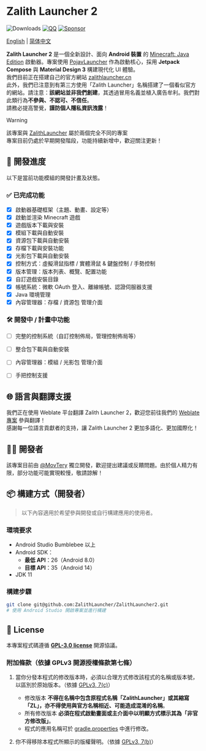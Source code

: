 # Zalith Launcher 2
![Downloads](https://img.shields.io/github/downloads/ZalithLauncher/ZalithLauncher2/total)
[![QQ](https://img.shields.io/badge/QQ-blue)](https://qm.qq.com/q/2MVxS0B29y)
[![Sponsor](https://img.shields.io/badge/sponsor-30363D?logo=GitHub-Sponsors)](https://afdian.com/a/MovTery)

[English](README.md) | [简体中文](README_ZH_CN.md)

**Zalith Launcher 2** 是一個全新設計、面向 **Android 裝置** 的 [Minecraft: Java Edition](https://www.minecraft.net/) 啟動器。專案使用 [PojavLauncher](https://github.com/PojavLauncherTeam/PojavLauncher/tree/v3_openjdk/app_pojavlauncher/src/main/jni) 作為啟動核心，採用 **Jetpack Compose** 與 **Material Design 3** 構建現代化 UI 體驗。  
我們目前正在搭建自己的官方網站 [zalithlauncher.cn](https://zalithlauncher.cn)  
此外，我們已注意到有第三方使用「Zalith Launcher」名稱搭建了一個看似官方的網站。請注意：**該網站並非我們創建**，其透過冒用名義並植入廣告牟利。我們對此類行為**不參與、不認可、不信任**。  
請務必提高警覺，**謹防個人隱私資訊洩露**！  

> [!WARNING]
> 該專案與 [ZalithLauncher](https://github.com/ZalithLauncher/ZalithLauncher) 屬於兩個完全不同的專案  
> 專案目前仍處於早期開發階段，功能持續新增中，歡迎關注更新！





## 📅 開發進度

以下是當前功能模組的開發計畫及狀態。

### ✅ 已完成功能

* [x] 啟動器基礎框架（主題、動畫、設定等）
* [x] 啟動並渲染 Minecraft 遊戲
* [x] 遊戲版本下載與安裝
* [x] 模組下載與自動安裝
* [x] 資源包下載與自動安裝
* [x] 存檔下載與安裝功能
* [x] 光影包下載與自動安裝
* [x] 控制方式：虛擬滑鼠指標 / 實體滑鼠 & 鍵盤控制 / 手勢控制
* [x] 版本管理：版本列表、概覽、配置功能
* [x] 自訂遊戲安裝目錄
* [x] 帳號系統：微軟 OAuth 登入、離線帳號、認證伺服器支援
* [x] Java 環境管理
* [x] 內容管理器：存檔 / 資源包 管理介面

### 🛠️ 開發中 / 計畫中功能

* [ ] 完整的控制系統（自訂控制佈局，管理控制佈局等）
* [ ] 整合包下載與自動安裝
* [ ] 內容管理器：模組 / 光影包 管理介面
* [ ] 手把控制支援



## 🌐 語言與翻譯支援

我們正在使用 Weblate 平台翻譯 Zalith Launcher 2，歡迎您前往我們的 [Weblate 專案](https://hosted.weblate.org/projects/zalithlauncher2) 參與翻譯！  
感謝每一位語言貢獻者的支持，讓 Zalith Launcher 2 更加多語化、更加國際化！




## 👨‍💻 開發者

該專案目前由 [@MovTery](https://github.com/MovTery) 獨立開發，歡迎提出建議或反饋問題。由於個人精力有限，部分功能可能實現較慢，敬請諒解！




## 📦 構建方式（開發者）

> 以下內容適用於希望參與開發或自行構建應用的使用者。

### 環境要求

* Android Studio Bumblebee 以上
* Android SDK：
    * **最低 API**：26（Android 8.0）
    * **目標 API**：35（Android 14）
* JDK 11

### 構建步驟

```bash
git clone git@github.com:ZalithLauncher/ZalithLauncher2.git
# 使用 Android Studio 開啟專案並進行構建
```




## 📜 License

本專案程式碼遵循 **[GPL-3.0 license](LICENSE)** 開源協議。

### 附加條款（依據 GPLv3 開源授權條款第七條）

1. 當你分發本程式的修改版本時，必須以合理方式修改該程式的名稱或版本號，以區別於原始版本。（依據 [GPLv3, 7(c)](https://github.com/ZalithLauncher/ZalithLauncher2/blob/969827b/LICENSE#L372-L374)）
    - 修改版本 **不得在名稱中包含原程式名稱「ZalithLauncher」或其縮寫「ZL」，亦不得使用與官方名稱相近、可能造成混淆的名稱**。
    - 所有修改版本 **必須在程式啟動畫面或主介面中以明顯方式標示其為「非官方修改版」**。
    - 程式的應用名稱可於 [gradle.properties](./ZalithLauncher/gradle.properties) 中進行修改。

2. 你不得移除本程式所顯示的版權聲明。（依據 [GPLv3, 7(b)](https://github.com/ZalithLauncher/ZalithLauncher2/blob/969827b/LICENSE#L368-L370)）

